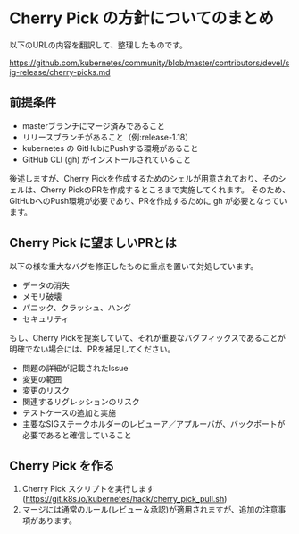 # Cherry Pick の方針についてのまとめ

以下のURLの内容を翻訳して、整理したものです。

<https://github.com/kubernetes/community/blob/master/contributors/devel/sig-release/cherry-picks.md>

## 前提条件

* masterブランチにマージ済みであること
* リリースブランチがあること（例:release-1.18）
* kubernetes の GitHubにPushする環境があること
* GitHub CLI (gh) がインストールされていること

後述しますが、Cherry Pickを作成するためのシェルが用意されており、そのシェルは、Cherry PickのPRを作成するところまで実施してくれます。
そのため、GitHubへのPush環境が必要であり、PRを作成するために gh が必要となっています。

## Cherry Pick に望ましいPRとは

以下の様な重大なバグを修正したものに重点を置いて対処しています。

* データの消失
* メモリ破壊
* パニック、クラッシュ、ハング
* セキュリティ

もし、Cherry Pickを提案していて、それが重要なバグフィックスであることが明確でない場合には、PRを補足してください。

* 問題の詳細が記載されたIssue
* 変更の範囲
* 変更のリスク
* 関連するリグレッションのリスク
* テストケースの追加と実施
* 主要なSIGステークホルダーのレビューア／アプルーバが、バックポートが必要であると確信していること

## Cherry Pick を作る

1. Cherry Pick スクリプトを実行します (https://git.k8s.io/kubernetes/hack/cherry_pick_pull.sh)
2. マージには通常のルール(レビュー＆承認)が適用されますが、追加の注意事項があります。



